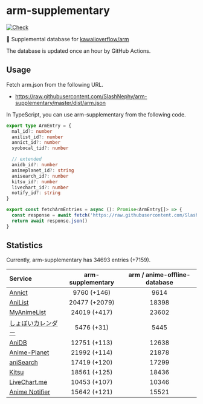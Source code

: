 # arm-supplementary

[![Check](https://github.com/SlashNephy/arm-supplementary/actions/workflows/check-node.yml/badge.svg)](https://github.com/SlashNephy/arm-supplementary/actions/workflows/check-node.yml)

💊 Supplemental database for [kawaiioverflow/arm](https://github.com/kawaiioverflow/arm)

The database is updated once an hour by GitHub Actions.

## Usage

Fetch arm.json from the following URL.

- https://raw.githubusercontent.com/SlashNephy/arm-supplementary/master/dist/arm.json

In TypeScript, you can use arm-supplementary from the following code.

```TypeScript
export type ArmEntry = {
  mal_id?: number
  anilist_id?: number
  annict_id?: number
  syobocal_tid?: number

  // extended
  anidb_id?: number
  animeplanet_id?: string
  anisearch_id?: number
  kitsu_id?: number
  livechart_id?: number
  notify_id?: string
}

export const fetchArmEntries = async (): Promise<ArmEntry[]> => {
  const response = await fetch('https://raw.githubusercontent.com/SlashNephy/arm-supplementary/master/dist/arm.json')
  return await response.json()
}
```

## Statistics

Currently, arm-supplementary has 34693 entries (+7159).

| Service                                     | arm-supplementary | arm / anime-offline-database |
| :------------------------------------------ | :---------------: | :--------------------------: |
| [Annict](https://annict.com)                |    9760 (+146)    |             9614             |
| [AniList](https://anilist.co)               |   20477 (+2079)   |            18398             |
| [MyAnimeList](https://myanimelist.net)      |   24019 (+417)    |            23602             |
| [しょぼいカレンダー](https://cal.syoboi.jp) |    5476 (+31)     |             5445             |
| [AniDB](https://anidb.net)                  |   12751 (+113)    |            12638             |
| [Anime-Planet](https://anime-planet.com)    |   21992 (+114)    |            21878             |
| [aniSearch](https://anisearch.com)          |   17419 (+120)    |            17299             |
| [Kitsu](https://kitsu.io)                   |   18561 (+125)    |            18436             |
| [LiveChart.me](https://livechart.me)        |   10453 (+107)    |            10346             |
| [Anime Notifier](https://notify.moe)        |   15642 (+121)    |            15521             |
